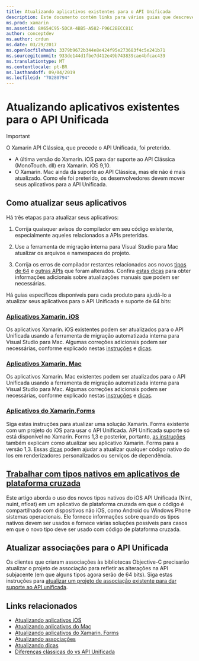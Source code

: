 ```yaml
---
title: Atualizando aplicativos existentes para o API Unificada
description: Este documento contém links para vários guias que descrevem como atualizar aplicativos Xamarin para o API Unificada. Ele aborda os aplicativos Xamarin. iOS, aplicativos Xamarin. Mac. Aplicativos Xamarin. Forms, tipos nativos em aplicativos de plataforma cruzada e projetos de associação.
ms.prod: xamarin
ms.assetid: 8A654C95-5DCA-4BB5-A582-F96C2BECC81C
author: conceptdev
ms.author: crdun
ms.date: 03/29/2017
ms.openlocfilehash: 3379b9672b344e8e424f95e273683f4c5e241b71
ms.sourcegitcommit: 933de144d1fbe7d412e49b743839cae4bfcac439
ms.translationtype: MT
ms.contentlocale: pt-BR
ms.lasthandoff: 09/04/2019
ms.locfileid: "70280794"
---
```

# <a name="updating-existing-apps-to-the-unified-api"></a>Atualizando aplicativos existentes para o API Unificada

> [!IMPORTANT]
> O Xamarin API Clássica, que precede o API Unificada, foi preterido.
> - A última versão do Xamarin. iOS para dar suporte ao API Clássica (MonoTouch. dll) era Xamarin. iOS 9,10.
> - O Xamarin. Mac ainda dá suporte ao API Clássica, mas ele não é mais atualizado. Como ele foi preterido, os desenvolvedores devem mover seus aplicativos para a API Unificada.

## <a name="how-to-update-your-apps"></a>Como atualizar seus aplicativos

Há três etapas para atualizar seus aplicativos:

1. Corrija quaisquer avisos do compilador em seu código existente, especialmente aqueles relacionados a APIs preteridas.

2. Use a ferramenta de migração interna para Visual Studio para Mac atualizar os arquivos e namespaces do projeto.

3. Corrija os erros de compilador restantes relacionados aos novos [tipos de 64](~/cross-platform/macios/nativetypes.md) e [outras APIs](~/cross-platform/macios/unified/overview.md#deprecated-typos) que foram alterados. Confira [estas dicas](~/cross-platform/macios/unified/updating-tips.md) para obter informações adicionais sobre atualizações manuais que podem ser necessárias.

Há guias específicos disponíveis para cada produto para ajudá-lo a atualizar seus aplicativos para o API Unificada e suporte de 64 bits:

### <a name="xamarinios-appscross-platformmaciosunifiedupdating-ios-appsmd"></a>[Aplicativos Xamarin. iOS](~/cross-platform/macios/unified/updating-ios-apps.md)

Os aplicativos Xamarin. iOS existentes podem ser atualizados para o API Unificada usando a ferramenta de migração automatizada interna para Visual Studio para Mac. Algumas correções adicionais podem ser necessárias, conforme explicado nestas [instruções](~/cross-platform/macios/unified/updating-ios-apps.md) e [dicas](~/cross-platform/macios/unified/updating-tips.md).

### <a name="xamarinmac-appscross-platformmaciosunifiedupdating-mac-appsmd"></a>[Aplicativos Xamarin. Mac](~/cross-platform/macios/unified/updating-mac-apps.md)

Os aplicativos Xamarin. Mac existentes podem ser atualizados para o API Unificada usando a ferramenta de migração automatizada interna para Visual Studio para Mac. Algumas correções adicionais podem ser necessárias, conforme explicado nestas [instruções](~/cross-platform/macios/unified/updating-mac-apps.md) e [dicas](~/cross-platform/macios/unified/updating-tips.md).

### <a name="xamarinforms-appscross-platformmaciosunifiedupdating-xamarin-forms-appsmd"></a>[Aplicativos do Xamarin.Forms](~/cross-platform/macios/unified/updating-xamarin-forms-apps.md)

Siga estas instruções para atualizar uma solução Xamarin. Forms existente com um projeto do iOS para usar o API Unificada. API Unificada suporte só está disponível no Xamarin. Forms 1,3 e posterior, portanto, [as instruções](~/cross-platform/macios/unified/updating-xamarin-forms-apps.md) também explicam como atualizar seu aplicativo Xamarin. Forms para a versão 1,3. Essas [dicas](~/cross-platform/macios/unified/updating-tips.md) podem ajudar a atualizar qualquer código nativo do Ios em renderizadores personalizados ou serviços de dependência.

## <a name="working-with-native-types-in-cross-platform-appscross-platformmaciosnativetypesmd"></a>[Trabalhar com tipos nativos em aplicativos de plataforma cruzada](~/cross-platform/macios/nativetypes.md)

Este artigo aborda o uso dos novos tipos nativos do iOS API Unificada (Nint, nuint, nfloat) em um aplicativo de plataforma cruzada em que o código é compartilhado com dispositivos não iOS, como Android ou Windows Phone sistemas operacionais. Ele fornece informações sobre quando os tipos nativos devem ser usados e fornece várias soluções possíveis para casos em que o novo tipo deve ser usado com código de plataforma cruzada.

## <a name="update-bindings-to-the-unified-api"></a>Atualizar associações para o API Unificada

Os clientes que criaram associações às bibliotecas Objective-C precisarão atualizar o projeto de associação para refletir as alterações na API subjacente (em que alguns tipos agora serão de 64 bits).
Siga estas instruções para [atualizar um projeto de associação existente para dar suporte ao API unificada](~/cross-platform/macios/unified/update-binding.md).

## <a name="related-links"></a>Links relacionados

- [Atualizando aplicativos iOS](~/cross-platform/macios/unified/updating-ios-apps.md)
- [Atualizando aplicativos do Mac](~/cross-platform/macios/unified/updating-mac-apps.md)
- [Atualizando aplicativos do Xamarin. Forms](~/cross-platform/macios/unified/updating-xamarin-forms-apps.md)
- [Atualizando associações](~/cross-platform/macios/unified/update-binding.md)
- [Atualizando dicas](~/cross-platform/macios/unified/updating-tips.md)
- [Diferenças clássicas do vs API Unificada](https://github.com/xamarin/release-notes-archive/blob/master/release-notes/ios/api_changes/classic-vs-unified-8.6.0/index.md)
